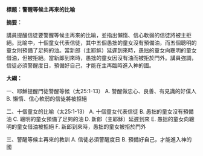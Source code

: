 **標題：警醒等候主再來的比喻**

**摘要：**

講員提醒信徒要警醒等候主再來的比喻，並指出懶惰、信心軟弱的信徒將被主拒絕。比喻中，十個童女代表信徒，其中五個愚拙的童女沒有預備油，而五個聰明的童女則預備了足夠的油。當新郎（主耶穌）延遲到來時，愚拙的童女向聰明的童女借油，但被拒絕。當新郎到來時，愚拙的童女因沒有油而被拒於門外。講員強調，信徒必須警醒度日，預備好自己，才能在主再臨時進入神的國。

**大綱：**

一、耶穌提醒門徒警醒等候（太25:1-13）
    A. 警醒做忠心、良善、有見識的好僕人
    B. 懶惰、信心軟弱的信徒將被拒絕

二、十個童女的比喻（太25:1-13）
    A. 十個童女代表信徒
    B. 愚拙的童女沒有預備油
    C. 聰明的童女預備了足夠的油
    D. 新郎（主耶穌）延遲到來
    E. 愚拙的童女向聰明的童女借油被拒絕
    F. 新郎到來時，愚拙的童女被拒於門外

三、警醒等候主再來的教訓
    A. 信徒必須警醒度日
    B. 預備好自己，才能進入神的國